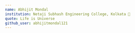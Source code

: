 ```yaml
--- 
name: Abhijit Mondal
institution: Netaji Subhash Engineering College, Kolkata 🚩  
quote: Life is Universe 
github_user: abhijitmondal121
---
```

